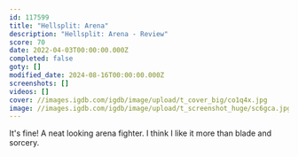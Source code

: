 ```yaml
---
id: 117599
title: "Hellsplit: Arena"
description: "Hellsplit: Arena - Review"
score: 70
date: 2022-04-03T00:00:00.000Z
completed: false
goty: []
modified_date: 2024-08-16T00:00:00.000Z
screenshots: []
videos: []
cover: //images.igdb.com/igdb/image/upload/t_cover_big/co1q4x.jpg
image: //images.igdb.com/igdb/image/upload/t_screenshot_huge/sc6gca.jpg
---
```

It's fine! A neat looking arena fighter. I think I like it more than blade and sorcery.
